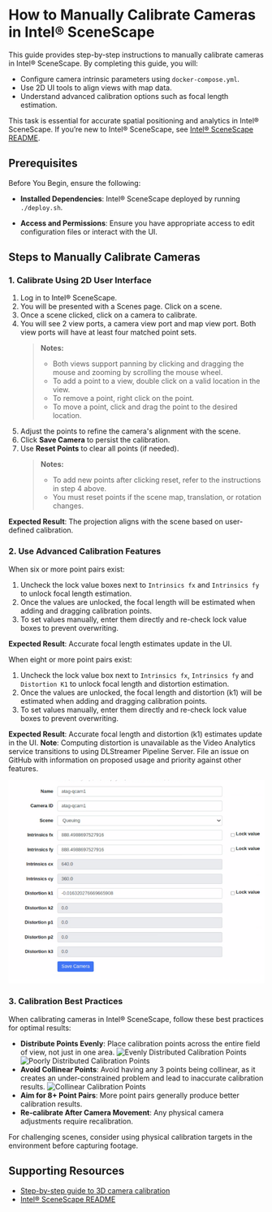# How to Manually Calibrate Cameras in Intel® SceneScape

This guide provides step-by-step instructions to manually calibrate cameras in Intel® SceneScape. By completing this guide, you will:

- Configure camera intrinsic parameters using `docker-compose.yml`.
- Use 2D UI tools to align views with map data.
- Understand advanced calibration options such as focal length estimation.

This task is essential for accurate spatial positioning and analytics in Intel® SceneScape. If you’re new to Intel® SceneScape, see [Intel® SceneScape README](https://github.com/open-edge-platform/scenescape/blob/main/README.md).

## Prerequisites

Before You Begin, ensure the following:

- **Installed Dependencies**: Intel® SceneScape deployed by running `./deploy.sh`.

- **Access and Permissions**: Ensure you have appropriate access to edit configuration files or interact with the UI.

## Steps to Manually Calibrate Cameras

### 1. Calibrate Using 2D User Interface

1. Log in to Intel® SceneScape.
2. You will be presented with a Scenes page. Click on a scene.
3. Once a scene clicked, click on a camera to calibrate.
4. You will see 2 view ports, a camera view port and map view port. Both view ports will have at least four matched point sets.
   > **Notes:**
   >
   > - Both views support panning by clicking and dragging the mouse and zooming by scrolling the mouse wheel.
   > - To add a point to a view, double click on a valid location in the view.
   > - To remove a point, right click on the point.
   > - To move a point, click and drag the point to the desired location.
5. Adjust the points to refine the camera's alignment with the scene.
6. Click **Save Camera** to persist the calibration.
7. Use **Reset Points** to clear all points (if needed).
   > **Notes:**
   >
   > - To add new points after clicking reset, refer to the instructions in step 4 above.
   > - You must reset points if the scene map, translation, or rotation changes.

**Expected Result**: The projection aligns with the scene based on user-defined calibration.

### 2. Use Advanced Calibration Features

When six or more point pairs exist:

1. Uncheck the lock value boxes next to `Intrinsics fx` and `Intrinsics fy` to unlock focal length estimation.
2. Once the values are unlocked, the focal length will be estimated when adding and dragging calibration points.
3. To set values manually, enter them directly and re-check lock value boxes to prevent overwriting.

**Expected Result**: Accurate focal length estimates update in the UI.

When eight or more point pairs exist:

1. Uncheck the lock value box next to `Intrinsics fx`, `Intrinsics fy` and `Distortion K1` to unlock focal length and distortion estimation.
2. Once the values are unlocked, the focal length and distortion (k1) will be estimated when adding and dragging calibration points.
3. To set values manually, enter them directly and re-check lock value boxes to prevent overwriting.

**Expected Result**: Accurate focal length and distortion (k1) estimates update in the UI.
**Note**: Computing distortion is unavailable as the Video Analytics service transitions to using DLStreamer Pipeline Server. File an issue on GitHub with information on proposed usage and priority against other features.

![Computed Camera Intrinsics](images/ui/camera-intrinsics.png)

### 3. Calibration Best Practices

When calibrating cameras in Intel® SceneScape, follow these best practices for optimal results:

- **Distribute Points Evenly**: Place calibration points across the entire field of view, not just in one area.
  ![Evenly Distributed Calibration Points](images/ui/goodcalibpoints.png)
  ![Poorly Distributed Calibration Points](images/ui/poorlydistributed.png)
- **Avoid Collinear Points**: Avoid having any 3 points being collinear, as it creates an under-constrained problem and lead to inaccurate calibration results.
  ![Collinear Calibration Points](images/ui/collinearpoints.png)
- **Aim for 8+ Point Pairs**: More point pairs generally produce better calibration results.
- **Re-calibrate After Camera Movement**: Any physical camera adjustments require recalibration.

For challenging scenes, consider using physical calibration targets in the environment before capturing footage.

## Supporting Resources

- [Step-by-step guide to 3D camera calibration](How-to-use-3D-UI.md#step-3-calibrate-the-camera)
- [Intel® SceneScape README](https://github.com/open-edge-platform/scenescape/blob/main/README.md)
